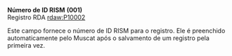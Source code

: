 **Número de ID RISM** **(001)**  
Registro RDA [rdaw:P10002](http://www.rdaregistry.info/Elements/w/#P10002)  

Este campo fornece o número de ID RISM para o registro. Ele é preenchido automaticamente pelo Muscat após o salvamento de um registro pela primeira vez.